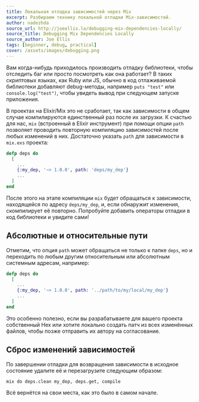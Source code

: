 ```yaml
---
title: Локальная отладка зависимостей через Mix
excerpt: Разбираем технику локальной отладки Mix-зависимостей.
author: nadezhda
source_url: http://joeellis.la/debugging-mix-dependencies-locally/
source_title: Debugging Mix Dependencies Locally
source_author: Joe Ellis
tags: [beginner, debug, practical]
cover: /assets/images/debugging.png
---
```

Вам когда-нибудь приходилось производить отладку библиотеки, чтобы отследить баг или просто посмотреть как она работает? В таких скриптовых языках, как Ruby или JS, обычно в код отлаживаемой библиотеки добавляют debug-методы, например `puts "test"` или `console.log("test")`, чтобы увидеть вывод при следующем запуске приложения.

В проектах на Elixir/Mix это не сработает, так как зависимости в общем случае компилируются единственный раз после их загрузки. К счастью для нас, `mix` (встроенный в Elixir инструмент) при помощи опции `path` позволяет проводить повторную компиляцию зависимостей после любых изменений в них. Достаточно указать `path` для зависимости в `mix.exs` проекта:

```elixir
defp deps do
  [
    ...
    {:my_dep, '~> 1.0.0', path: 'deps/my_dep'}
    ...
  ]
end
```

После этого на этапе компиляции `mix` будет обращаться к зависимости, находящейся по адресу `deps/my_dep`, и, если обнаружит изменения, скомпилирует её повторно. Попробуйте добавить операторы отладки в код библиотеки и увидите сами!

## Абсолютные и относительные пути

Отметим, что опция `path` может обращаться не только к папке `deps`, но и переходить по любым другим относительным или абсолютным системным адресам, например:

```elixir
defp deps do
  [
    ...
    {:my_dep, '~> 1.0.0', path: '../path/to/my/local/my_dep'}
    ...
  ]
end
```

Это особенно полезно, если вы разрабатываете для вашего проекта собственный Hex или хотите локально создать патч из всех изменённых файлов, чтобы позже отправить их автору на согласование.

## Сброс изменений зависимостей

По завершении отладки для возвращения зависимости в исходное состояние удалите её и перезагрузите следующим образом:

```
mix do deps.clean my_dep, deps.get, compile
```

Всё вернётся на свои места, как это было в самом начале.
